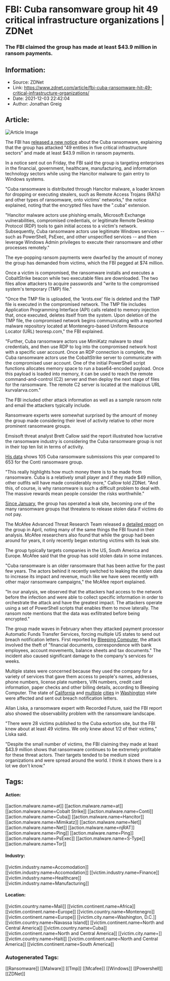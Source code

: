 # FBI: Cuba ransomware group hit 49 critical infrastructure organizations | ZDNet
### The FBI claimed the group has made at least $43.9 million in ransom payments.

## Information:
+ Source: ZDNet
+ Link: https://www.zdnet.com/article/fbi-cuba-ransomware-hit-49-critical-infrastructure-organizations/
+ Date: 2021-12-03 22:42:04
+ Author: Jonathan Greig


## Article:
![Article Image](https://www.zdnet.com/a/img/resize/db6e8e885ac2ba67171e631c838e8c946b163e98/2021/02/02/9a9177ed-a0cf-4c13-8082-23535179348a/cuba-ransomware-leak-site.png?width=770&height=578&fit=crop&auto=webp)

The FBI has [released a new notice](https://www.ic3.gov/Media/News/2021/211203-2.pdf) about the Cuba ransomware, explaining that the group has attacked "49 entities in five critical infrastructure sectors" and made at least $43.9 million in ransom payments.

In a notice sent out on Friday, the FBI said the group is targeting enterprises in the financial, government, healthcare, manufacturing, and information technology sectors while using the Hancitor malware to gain entry to Windows systems. 

"Cuba ransomware is distributed through Hancitor malware, a loader known for dropping or executing stealers, such as Remote Access Trojans (RATs) and other types of ransomware, onto victims' networks," the notice explained, noting that the encrypted files have the ".cuba" extension. 

"Hancitor malware actors use phishing emails, Microsoft Exchange vulnerabilities, compromised credentials, or legitimate Remote Desktop Protocol (RDP) tools to gain initial access to a victim's network. Subsequently, Cuba ransomware actors use legitimate Windows services -- such as PowerShell, PsExec, and other unspecified services -- and then leverage Windows Admin privileges to execute their ransomware and other processes remotely." 

The eye-popping ransom payments were dwarfed by the amount of money the group has demanded from victims, which the FBI pegged at $74 million. 

Once a victim is compromised, the ransomware installs and executes a CobaltStrike beacon while two executable files are downloaded. The two files allow attackers to acquire passwords and "write to the compromised system's temporary (TMP) file."

"Once the TMP file is uploaded, the 'krots.exe' file is deleted and the TMP file is executed in the compromised network. The TMP file includes Application Programming Interface (API) calls related to memory injection that, once executed, deletes itself from the system. Upon deletion of the TMP file, the compromised network begins communicating with a reported malware repository located at Montenegro-based Uniform Resource Locator (URL) teoresp.com," the FBI explained. 






"Further, Cuba ransomware actors use MimiKatz malware to steal credentials, and then use RDP to log into the compromised network host with a specific user account. Once an RDP connection is complete, the Cuba ransomware actors use the CobaltStrike server to communicate with the compromised user account. One of the initial PowerShell script functions allocates memory space to run a base64-encoded payload. Once this payload is loaded into memory, it can be used to reach the remote command-and-control (C2) server and then deploy the next stage of files for the ransomware. The remote C2 server is located at the malicious URL kurvalarva.com."

The FBI included other attack information as well as a sample ransom note and email the attackers typically include. 

Ransomware experts were somewhat surprised by the amount of money the group made considering their level of activity relative to other more prominent ransomware groups. 

Emsisoft threat analyst Brett Callow said the report illustrated how lucrative the ransomware industry is considering the Cuba ransomware group is not in their top ten list in terms of activity. 

[His data](https://twitter.com/BrettCallow/status/1466844637688041479) shows 105 Cuba ransomware submissions this year compared to 653 for the Conti ransomware group. 

"This really highlights how much money there is to be made from ransomware. Cuba is a relatively small player and if they made $49 million, other outfits will have made considerably more," Callow told ZDNet. "And this, of course, is why ransomware is such a difficult problem to deal with. The massive rewards mean people consider the risks worthwhile."

[Since January](https://www.zdnet.com/article/heres-a-list-of-all-the-ransomware-gangs-who-will-steal-and-leak-your-data-if-you-dont-pay/), the group has operated a leak site, becoming one of the many ransomware groups that threatens to release stolen data if victims do not pay. 

The McAfee Advanced Threat Research Team released a [detailed report](https://www.mcafee.com/enterprise/en-us/assets/reports/rp-cuba-ransomware.pdf) on the group in April, noting many of the same things the FBI found in their analysis. McAfee researchers also found that while the group had been around for years, it only recently began extorting victims with its leak site. 

The group typically targets companies in the US, South America and Europe. McAfee said that the group has sold stolen data in some instances. 

"Cuba ransomware is an older ransomware that has been active for the past few years. The actors behind it recently switched to leaking the stolen data to increase its impact and revenue, much like we have seen recently with other major ransomware campaigns," the McAfee report explained.

"In our analysis, we observed that the attackers had access to the network before the infection and were able to collect specific information in order to orchestrate the attack and have the greatest impact. The attackers operate using a set of PowerShell scripts that enables them to move laterally. The ransom note mentions that the data was exfiltrated before being encrypted."

The group made waves in February when they attacked payment processor Automatic Funds Transfer Services, forcing multiple US states to send out breach notification letters. First reported by [Bleeping Computer](https://www.bleepingcomputer.com/news/security/us-cities-disclose-data-breaches-after-vendors-ransomware-attack/), the attack involved the theft of "financial documents, correspondence with bank employees, account movements, balance sheets and tax documents." The incident also caused significant damage to the company's services for weeks. 

Multiple states were concerned because they used the company for a variety of services that gave them access to people's names, addresses, phone numbers, license plate numbers, VIN numbers, credit card information, paper checks and other billing details, according to Bleeping Computer. The state of [California](https://www.dmv.ca.gov/portal/security-breach-at-address-verification-company-may-compromise-dmv-information/) and [multiple](https://content.govdelivery.com/accounts/WALYNNWOOD/bulletins/2c24c24) [cities](http://monroewa.gov/CivicAlerts.aspx?AID=3766) in [Washington](https://thescoop.seattle.gov/2021/02/18/thid-party-vendor-incident/) state were affected and sent out breach notification letters.

Allan Liska, a ransomware expert with Recorded Future, said the FBI report also showed the observability problem with the ransomware landscape. 

"There were 28 victims published to the Cuba extortion site, but the FBI knew about at least 49 victims. We only knew about 1/2 of their victims," Liska said.

"Despite the small number of victims, the FBI claiming they made at least $43.9 million shows that ransomware continues to be extremely profitable for these threat actors. Their targets tended to be medium sized organizations and were spread around the world. I think it shows there is a lot we don't know."





## Tags:

#### Action:
[[action.malware.name=at]] [[action.malware.name=at]] [[action.malware.name=Cobalt Strike]] [[action.malware.name=Conti]] [[action.malware.name=Cuba]] [[action.malware.name=Hancitor]] [[action.malware.name=Mimikatz]] [[action.malware.name=Net]] [[action.malware.name=Net]] [[action.malware.name=njRAT]] [[action.malware.name=Ping]] [[action.malware.name=Ping]] [[action.malware.name=PsExec]] [[action.malware.name=S-Type]] [[action.malware.name=Tor]]

#### Industry:
[[victim.industry.name=Accomodation]] [[victim.industry.name=Accomodation]] [[victim.industry.name=Finance]] [[victim.industry.name=Healthcare]] [[victim.industry.name=Manufacturing]]

#### Location:
[[victim.country.name=Mali]] [[victim.continent.name=Africa]] [[victim.continent.name=Europe]] [[victim.country.name=Montenegro]] [[victim.continent.name=Europe]] [[victim.city.name=Washington, D.C.]] [[victim.country.name=Navassa Island]] [[victim.continent.name=North and Central America]] [[victim.country.name=Cuba]] [[victim.continent.name=North and Central America]] [[victim.city.name=]] [[victim.country.name=Haiti]] [[victim.continent.name=North and Central America]] [[victim.continent.name=South America]]

### Autogenerated Tags:
[[Ransomware]] [[Malware]] [[Tmp]] [[Mcafee]] [[Windows]] [[Powershell]] [[ZDNet]]

